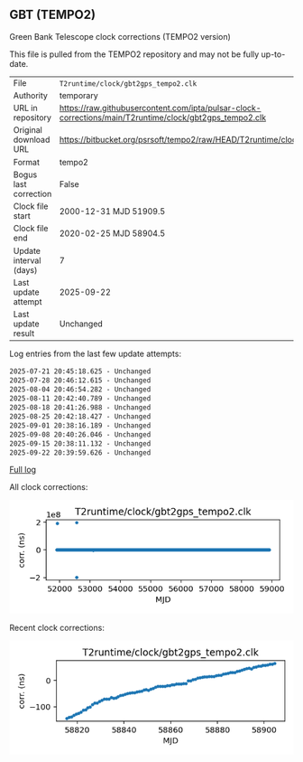 
## GBT (TEMPO2)

Green Bank Telescope clock corrections (TEMPO2 version)

This file is pulled from the TEMPO2 repository and may not be fully
up-to-date.

|     |     |
|:--- |:--- |
| File | `T2runtime/clock/gbt2gps_tempo2.clk` |
| Authority | temporary |
| URL in repository | <https://raw.githubusercontent.com/ipta/pulsar-clock-corrections/main/T2runtime/clock/gbt2gps_tempo2.clk> |
| Original download URL | <https://bitbucket.org/psrsoft/tempo2/raw/HEAD/T2runtime/clock/gbt2gps.clk> |
| Format | tempo2 |
| Bogus last correction | False |
| Clock file start | 2000-12-31 MJD 51909.5 |
| Clock file end | 2020-02-25 MJD 58904.5 |
| Update interval (days) | 7 |
| Last update attempt | 2025-09-22 |
| Last update result | Unchanged |

Log entries from the last few update attempts:
```
2025-07-21 20:45:18.625 - Unchanged
2025-07-28 20:46:12.615 - Unchanged
2025-08-04 20:46:54.282 - Unchanged
2025-08-11 20:42:40.789 - Unchanged
2025-08-18 20:41:26.988 - Unchanged
2025-08-25 20:42:18.427 - Unchanged
2025-09-01 20:38:16.189 - Unchanged
2025-09-08 20:40:26.046 - Unchanged
2025-09-15 20:38:11.132 - Unchanged
2025-09-22 20:39:59.626 - Unchanged
```
[Full log](https://raw.githubusercontent.com/ipta/pulsar-clock-corrections/main/log/T2runtime/clock/gbt2gps_tempo2.clk.log)


All clock corrections:

![plot of all clock corrections](gbt2gps_tempo2.clk.png "All corrections")

Recent clock corrections:

![plot of recent clock corrections](gbt2gps_tempo2.clk.short.png "Recent corrections")

